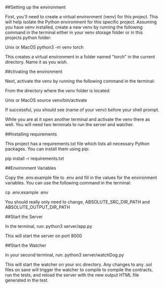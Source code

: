 ##Setting up the environment

First, you'll need to create a virtual environment (venv) for this project. This will help isolate the Python environment for this specific project. Assuming you have venv installed, create a new venv by running the following command in the terminal either in your venv storage folder or in this projects python folder:

Unix or MacOS
python3 -m venv torch

This creates a virtual environment in a folder named "torch" in the current directory. Name it as you wish. 

##ctivating the environment

Next, activate the venv by running the following command in the terminal:

From the directory where the venv folder is located:

Unix or MacOS
source venv/bin/activate

If successful, you should see (name of your venv) before your shell prompt.

While you are at it open another terminal and activate the venv there as well. You will need two terminals to run the server and watcher. 

##Installing requirements

This project has a requirements.txt file which lists all necessary Python packages. You can install them using pip:

pip install -r requirements.txt


##Environment Variables

Copy the .env.example file to .env and fill in the values for the environment variables. You can use the following command in the terminal:

cp .env.example .env

You should really only need to change,
ABSOLUTE_SRC_DIR_PATH and ABSOLUTE_OUTPUT_DIR_PATH

##Start the Server 

In the terminal, run: 
python3 server/app.py

This will start the server on port 8000 

##Start the Watcher
 
In your second terminal, run:
python3 server/watchDog.py

This will start the watcher on your src directory. Any changes to any .sol files on save will trigger the watcher to compile to compile the contracts, run the tests, and reload the server with the new output HTML file generated in the test. 
